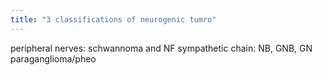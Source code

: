```yaml
---
title: "3 classifications of neurogenic tumro"
---
```

peripheral nerves: schwannoma and NF
sympathetic chain: NB, GNB, GN
paraganglioma/pheo

